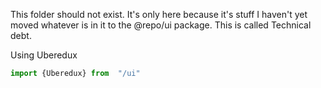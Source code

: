 This folder should not exist. 
It's only here because it's stuff I haven't yet moved whatever is in it to the @repo/ui package. This is called Technical debt.

Using Uberedux

```javascript
import {Uberedux} from  "/ui"
```